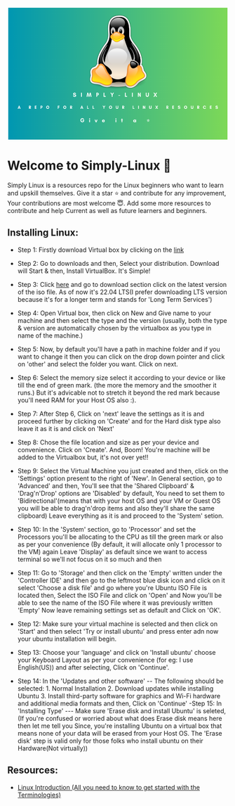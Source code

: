 <p align="center">
    <img  width="500" height="300" src="SIMPLY-LINUX.png" alt="Simply-Linux logo">
</p>


# Welcome to Simply-Linux 👾 
<p align="center">

</p>
Simply Linux is a resources repo for the Linux beginners who want to learn and upskill themselves. Give it a star ⭐ and contribute for any improvement, Your contributions are most welcome 😇. Add some more resources to contribute and help Current as well as future learners and beginners. 

## Installing Linux:
- Step 1: Firstly download Virtual box by clicking on the [link](https://www.virtualbox.org/)

- Step 2: Go to downloads and then, Select your distribution. Download will Start & then, Install VirtualBox. It's Simple!
- Step 3: Click [here](https://ubuntu.com/) and go to download section click on the latest version of the iso file. As of now it's 22.04 LTS(I prefer downloading LTS version because it's for a longer term and stands for 'Long Term Services')
- Step 4: Open Virtual box, then click on New and Give name to your machine and then select the type and the version (usually, both the type & version are automatically chosen by the virtualbox as you type in name of the machine.)
- Step 5: Now, by default you'll have a path in machine folder and if you want to change it then you can click on the drop down pointer and click on 'other' and select the folder you want. Click on next.
- Step 6: Select the memory size select it according to your device or like till the end of green mark. (the more the memory and the smoother it runs.) But it's advicable not to stretch it beyond the red mark because you'll need RAM for your Host OS also :). 

- Step 7: After Step 6, Click on 'next' leave the settings as it is and proceed further by clicking on 'Create' and for the Hard disk type also leave it as it is and click on 'Next'
- Step 8: Chose the file location and size as per your device and convenience. Click on 'Create'. And, Boom! You're machine will be added to the Virtualbox but, it's not over yet!!
- Step 9: Select the Virtual Machine you just created and then, click on the 'Settings' option present to the right of 'New'. In General section, go to 'Advanced' and then, You'll see that the 'Shared Clipboard' & 'Drag'n'Drop' options are 'Disabled' by default, You need to set them to 'Bidirectional'(means that with your host OS and your VM or Guest OS you will be able to drag'n'drop items and also they'll share the same clipboard) Leave everything as it is and proceed to the 'System' setion.
- Step 10: In the 'System' section, go to 'Processor' and set the Processors you'll be allocating to the CPU as till the green mark or also as per your convenience (By default, it will allocate only 1 processor to the VM) again Leave 'Display' as default since we want to access terminal so we'll not focus on it so much and then
- Step 11: Go to 'Storage' and then click on the 'Empty' written under the 'Controller IDE' and then go to the leftmost blue disk icon and click on it select 'Choose a disk file' and go where you're Ubuntu ISO File is located then, Select the ISO File and click on 'Open' and Now you'll be able to see the name of the ISO File where it was previously written 'Empty' Now leave remaining settings set as default and Click on 'OK'.
- Step 12: Make sure your virtual machine is selected and then click on 'Start' and then select 'Try or install ubuntu' and press enter adn now your ubuntu installation will begin.
- Step 13: Choose your 'language' and click on 'Install ubuntu' choose your Keyboard Layout as per your convenience (for eg: I use English(US)) and after selecting, Click on 'Continue'.
- Step 14: In the 'Updates and other software' -- The following should be selected: 1. Normal Installation 2. Download updates while installing Ubuntu 3. Install third-party software for graphics and Wi-Fi hardware and additional media formats and then, Click on 'Continue'
-Step 15: In 'Installing Type' --- Make sure 'Erase disk and install Ubuntu' is seleted, (If you're confused or worried about what does Erase disk means here then let me tell you Since, you're installing Ubuntu on a virtual box that means none of your data will be erased from your Host OS. The 'Erase disk' step is valid only for those folks who install ubuntu on their Hardware(Not virtually))

## Resources:
- [Linux Introduction (All you need to know to get started with the Terminologies)](https://satyams.hashnode.dev/linux-prelude-and-some-basic-terminologies) 
